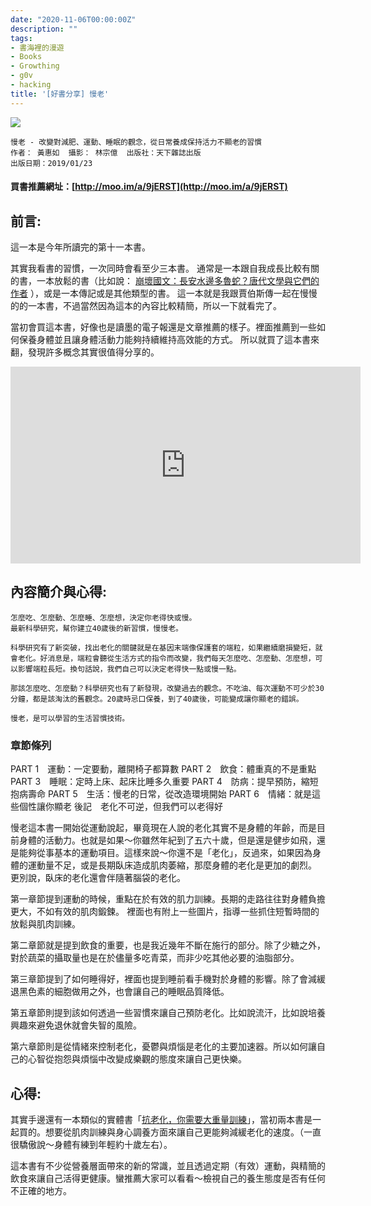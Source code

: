 ```yaml
---
date: "2020-11-06T00:00:00Z"
description: ""
tags:
- 書海裡的漫遊
- Books
- Growthing
- g0v
- hacking
title: '[好書分享] 慢老'
---
```


<div><a href="http://moo.im/a/9jERST" title="慢老"><img src="https://cdn.readmoo.com/cover/8d/6bfcl5b_210x315.jpg?v=0"></a></div>

```
慢老 - 改變對減肥、運動、睡眠的觀念，從日常養成保持活力不顯老的習慣
作者： 黃惠如  攝影： 林宗億  出版社：天下雜誌出版 
出版日期：2019/01/23 
```

#### 買書推薦網址：[http://moo.im/a/9jERST](http://moo.im/a/9jERST)

## 前言:

這一本是今年所讀完的第十一本書。 

其實我看書的習慣，一次同時會看至少三本書。 通常是一本跟自我成長比較有關的書，一本放鬆的書（比如說： [崩壞國文：長安水邊多魯蛇？唐代文學與它們的作者](http://www.evanlin.com/reading-poet/) ），或是一本傳記或是其他類型的書。 這一本就是我跟賈伯斯傳一起在慢慢的的一本書，不過當然因為這本的內容比較精簡，所以一下就看完了。 

當初會買這本書，好像也是讀墨的電子報還是文章推薦的樣子。裡面推薦到一些如何保養身體並且讓身體活動力能夠持續維持高效能的方式。 所以就買了這本書來翻，發現許多概念其實很值得分享的。

<iframe width="560" height="315" src="https://www.youtube.com/embed/hiA_jM7taAE" frameborder="0" allow="accelerometer; autoplay; clipboard-write; encrypted-media; gyroscope; picture-in-picture" allowfullscreen></iframe>

## 內容簡介與心得:

```
怎麼吃、怎麼動、怎麼睡、怎麼想，決定你老得快或慢。
最新科學研究，幫你建立40歲後的新習慣，慢慢老。

科學研究有了新突破，找出老化的關鍵就是在基因末端像保護套的端粒，如果繼續磨損變短，就會老化。好消息是，端粒會聽從生活方式的指令而改變，我們每天怎麼吃、怎麼動、怎麼想，可以影響端粒長短。換句話說，我們自己可以決定老得快一點或慢一點。

那該怎麼吃、怎麼動？科學研究也有了新發現，改變過去的觀念。不吃油、每次運動不可少於30分鐘，都是該淘汰的舊觀念。20歲時忌口保養，到了40歲後，可能變成讓你顯老的錯誤。

慢老，是可以學習的生活習慣技術。
```

### 章節條列

PART 1　運動：一定要動，離開椅子都算數
PART 2　飲食：體重真的不是重點
PART 3　睡眠：定時上床、起床比睡多久重要
PART 4　防病：提早預防，縮短抱病壽命
PART 5　生活：慢老的日常，從改造環境開始
PART 6　情緒：就是這些個性讓你顯老
後記　老化不可逆，但我們可以老得好

慢老這本書一開始從運動說起，畢竟現在人說的老化其實不是身體的年齡，而是目前身體的活動力。也就是如果～你雖然年紀到了五六十歲，但是還是健步如飛，還是能夠從事基本的運動項目。這樣來說～你還不是「老化」，反過來，如果因為身體的運動量不足，或是長期臥床造成肌肉萎縮，那麼身體的老化是更加的劇烈。 更別說，臥床的老化還會伴隨著腦袋的老化。

第一章節提到運動的時候，重點在於有效的肌力訓練。長期的走路往往對身體負擔更大，不如有效的肌肉鍛鍊。 裡面也有附上一些圖片，指導一些抓住短暫時間的放鬆與肌肉訓練。

第二章節就是提到飲食的重要，也是我近幾年不斷在施行的部分。除了少糖之外，對於蔬菜的攝取量也是在於儘量多吃青菜，而非少吃其他必要的油脂部分。

第三章節提到了如何睡得好，裡面也提到睡前看手機對於身體的影響。除了會減緩退黑色素的細胞做用之外，也會讓自己的睡眠品質降低。

第五章節則提到該如何透過一些習慣來讓自己預防老化。比如說流汗，比如說培養興趣來避免退休就會失智的風險。

第六章節則是從情緒來控制老化，憂鬱與煩惱是老化的主要加速器。所以如何讓自己的心智從抱怨與煩惱中改變成樂觀的態度來讓自己更快樂。

## 心得:

其實手邊還有一本類似的實體書「[抗老化，你需要大重量訓練](https://www.books.com.tw/products/0010858359)」，當初兩本書是一起買的。想要從肌肉訓練與身心調養方面來讓自己更能夠減緩老化的速度。（一直很驕傲說～身體有練到年輕約十歲左右）。

這本書有不少從營養層面帶來的新的常識，並且透過定期（有效）運動，與精簡的飲食來讓自己活得更健康。蠻推薦大家可以看看～檢視自己的養生態度是否有任何不正確的地方。